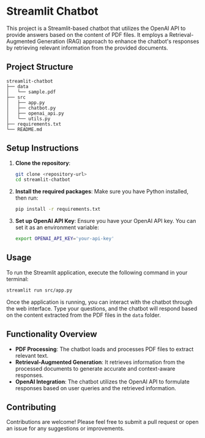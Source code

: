 # Streamlit Chatbot

This project is a Streamlit-based chatbot that utilizes the OpenAI API to provide answers based on the content of PDF files. It employs a Retrieval-Augmented Generation (RAG) approach to enhance the chatbot's responses by retrieving relevant information from the provided documents.

## Project Structure

```
streamlit-chatbot
├── data
│   └── sample.pdf
├── src
│   ├── app.py
│   ├── chatbot.py
│   ├── openai_api.py
│   └── utils.py
├── requirements.txt
└── README.md
```

## Setup Instructions

1. **Clone the repository**:
   ```bash
   git clone <repository-url>
   cd streamlit-chatbot
   ```

2. **Install the required packages**:
   Make sure you have Python installed, then run:
   ```bash
   pip install -r requirements.txt
   ```

3. **Set up OpenAI API Key**:
   Ensure you have your OpenAI API key. You can set it as an environment variable:
   ```bash
   export OPENAI_API_KEY='your-api-key'
   ```

## Usage

To run the Streamlit application, execute the following command in your terminal:
```bash
streamlit run src/app.py
```

Once the application is running, you can interact with the chatbot through the web interface. Type your questions, and the chatbot will respond based on the content extracted from the PDF files in the `data` folder.

## Functionality Overview

- **PDF Processing**: The chatbot loads and processes PDF files to extract relevant text.
- **Retrieval-Augmented Generation**: It retrieves information from the processed documents to generate accurate and context-aware responses.
- **OpenAI Integration**: The chatbot utilizes the OpenAI API to formulate responses based on user queries and the retrieved information.

## Contributing

Contributions are welcome! Please feel free to submit a pull request or open an issue for any suggestions or improvements.
